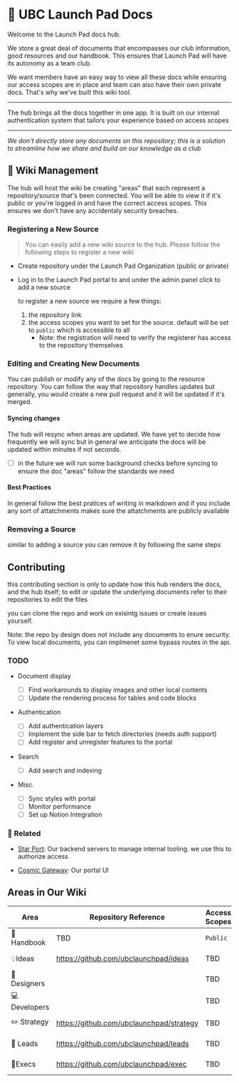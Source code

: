 # 📖 UBC Launch Pad Docs

Welcome to the Launch Pad docs hub.

We store a great deal of documents that encompasses our club information, good resources and our handbook. This ensures that Launch Pad will have its autonomy as a team club.

We want members have an easy way to view all these docs while ensuring our access scopes are in place and team can also have their own private docs. That's why we've built this wiki tool.

---

The hub brings all the docs together in one app. It is built on our internal authentication system that tailors your experience based on access scopes

---

_We don't directly store any documents on this repository; this is a solution to streamline how we share and build on our knowledge as a club_

## 📝 Wiki Management

The hub will host the wiki be creating "areas" that each represent a repository/source that's been connected. You will be able to view it if it's public or you're logged in and have the correct access scopes. This ensures we don't have any accidentaly security breaches.

### Registering a New Source

> You can easily add a new wiki source to the hub. Please follow the following steps to register a new wiki

- Create repository under the Launch Pad Organization (public or private)

- Log in to the Launch Pad portal to and under the admin panel click to add a new source

  to register a new source we require a few things:

  1. the repository link
  2. the access scopes you want to set for the source. default will be set to `public` which is accessible to all
     - Note: the registration will need to verify the registerer has access to the repository themselves

### Editing and Creating New Documents

You can publish or modify any of the docs by going to the resource repository. You can follow the way that repository handles updates but generally, you would create a new pull request and it will be updated if it's merged.

#### Syncing changes

The hub will resync when areas are updated. We have yet to decide how frequently we will sync but in general we anticipate the docs will be updated within minutes if not seconds.

- [ ] in the future we will run some background checks before syncing to ensure the doc "areas" follow the standards we need

#### Best Practices

In general follow the best pratices of writing in markdown and if you include any sort of attatchments makes sure the attatchments are publicly available

### Removing a Source

similar to adding a source you can remove it by following the same steps

## Contributing

this contributing section is only to update how this hub renders the docs, and the hub itself; to edit or update the underlying documents refer to their repositories to edit the files

you can clone the repo and work on exisintg issues or create issues yourself.

Note: the repo by design does not include any documents to enure security. To view local documents, you can implmenet some bypass routes in the api.

### TODO

- Document display

  - [ ] Find workarounds to display images and other local contents
  - [ ] Update the rendering process for tables and code blocks

- Authentication

  - [ ] Add authentication layers
  - [ ] Implement the side bar to fetch directories (needs auth support)
  - [ ] Add register and unregister features to the portal

- Search

  - [ ] Add search and indexing

- Misc.

  - [ ] Sync styles with portal
  - [ ] Monitor performance
  - [ ] Set up Notion Integration

### 🔗 Related

- [Star Port](https://github.com/ubclaunchpad/StarPort): Our backend servers to manage internal tooling. we use this to authorize access

- [Cosmic Gateway](https://github.com/ubclaunchpad/CosmicGateway): Our portal UI

## Areas in Our Wiki

| Area          | Repository Reference                       | Access Scopes | Status      |
| ------------- | ------------------------------------------ | ------------- | ----------- |
| 📓 Handbook   | TBD                                        | `Public`      | To be added |
| 💡Ideas       | <https://github.com/ubclaunchpad/ideas>    | TBD           | To be added |
| 🎨 Designers  |                                            | TBD           | To be added |
| 💻 Developers |                                            | TBD           | To be added |
| ✏️ Strategy   | <https://github.com/ubclaunchpad/strategy> | TBD           | To be added |
| 📄 Leads      | <https://github.com/ubclaunchpad/leads>    | TBD           | To be added |
| 📃Execs       | <https://github.com/ubclaunchpad/exec>     | TBD           | To be added |
